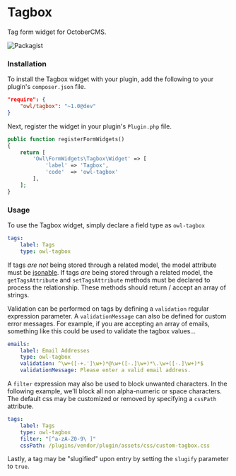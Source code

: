 # Tagbox
Tag form widget for OctoberCMS.

![Packagist](https://img.shields.io/packagist/dt/owl/tagbox.svg)

### Installation
To install the Tagbox widget with your plugin, add the following to your plugin's ```composer.json``` file.

```json
"require": {
    "owl/tagbox": "~1.0@dev"
}
```
Next, register the widget in your plugin's ```Plugin.php``` file.
```php
public function registerFormWidgets()
{
    return [
        'Owl\FormWidgets\Tagbox\Widget' => [
            'label' => 'Tagbox',
            'code'  => 'owl-tagbox'
        ],
    ];
}
```

### Usage
To use the Tagbox widget, simply declare a field type as ```owl-tagbox```
```yaml
tags:
    label: Tags
    type: owl-tagbox
```
If tags *are not* being stored through a related model, the model attribute must be [jsonable](http://octobercms.com/docs/database/model#attribute-modifiers). If tags *are* being stored through a related model, the ```getTagsAttribute``` and ```setTagsAttribute``` methods must be declared to process the relationship. These methods should return / accept an array of strings.

Validation can be performed on tags by defining a ```validation``` regular expression parameter. A ```validationMessage``` can also be defined for custom error messages. For example, if you are accepting an array of emails, something like this could be used to validate the tagbox values...

```yaml
emails:
    label: Email Addresses
    type: owl-tagbox
    validation: ^\w+([-+.']\w+)*@\w+([-.]\w+)*\.\w+([-.]\w+)*$
    validationMessage: Please enter a valid email address.
```

A ```filter``` expression may also be used to block unwanted characters. In the following example, we'll block all non alpha-numeric or space characters. The default css may be customized or removed by specifying a ```cssPath``` attribute.

```yaml
tags:
    label: Tags
    type: owl-tagbox
    filter: "[^a-zA-Z0-9\ ]"
    cssPath: /plugins/vendor/plugin/assets/css/custom-tagbox.css
```

Lastly, a tag may be "slugified" upon entry by setting the ```slugify``` parameter to ```true```.

